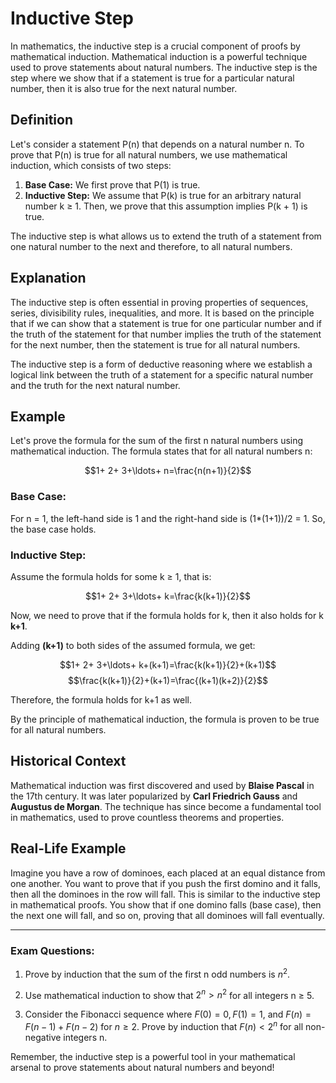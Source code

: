 # Inductive Step

In mathematics, the inductive step is a crucial component of proofs by mathematical induction. Mathematical induction is a powerful technique used to prove statements about natural numbers. The inductive step is the step where we show that if a statement is true for a particular natural number, then it is also true for the next natural number.

## Definition

Let's consider a statement P(n) that depends on a natural number n. To prove that P(n) is true for all natural numbers, we use mathematical induction, which consists of two steps:

1. **Base Case:** We first prove that P(1) is true.
2. **Inductive Step:** We assume that P(k) is true for an arbitrary natural number k ≥ 1. Then, we prove that this assumption implies P(k + 1) is true.

The inductive step is what allows us to extend the truth of a statement from one natural number to the next and therefore, to all natural numbers.

## Explanation

The inductive step is often essential in proving properties of sequences, series, divisibility rules, inequalities, and more. It is based on the principle that if we can show that a statement is true for one particular number and if the truth of the statement for that number implies the truth of the statement for the next number, then the statement is true for all natural numbers.

The inductive step is a form of deductive reasoning where we establish a logical link between the truth of a statement for a specific natural number and the truth for the next natural number.

## Example

Let's prove the formula for the sum of the first n natural numbers using mathematical induction. The formula states that for all natural numbers n:

$$1+ 2+ 3+\ldots+ n=\frac{n(n+1)}{2}$$

### Base Case:
For n = 1, the left-hand side is 1 and the right-hand side is (1*(1+1))/2 = 1. So, the base case holds.

### Inductive Step:
Assume the formula holds for some k ≥ 1, that is:

$$1+ 2+ 3+\ldots+ k=\frac{k(k+1)}{2}$$

Now, we need to prove that if the formula holds for k, then it also holds for k **k+1**. 

Adding **(k+1)** to both sides of the assumed formula, we get:

$$1+ 2+ 3+\ldots+ k+(k+1)=\frac{k(k+1)}{2}+(k+1)$$
$$\frac{k(k+1)}{2}+(k+1)=\frac{(k+1)(k+2)}{2}$$

Therefore, the formula holds for k+1 as well.

By the principle of mathematical induction, the formula is proven to be true for all natural numbers.

## Historical Context

Mathematical induction was first discovered and used by **Blaise Pascal** in the 17th century. It was later popularized by **Carl Friedrich Gauss** and **Augustus de Morgan**. The technique has since become a fundamental tool in mathematics, used to prove countless theorems and properties.

## Real-Life Example

Imagine you have a row of dominoes, each placed at an equal distance from one another. You want to prove that if you push the first domino and it falls, then all the dominoes in the row will fall. This is similar to the inductive step in mathematical proofs. You show that if one domino falls (base case), then the next one will fall, and so on, proving that all dominoes will fall eventually.

---

### Exam Questions:

1. Prove by induction that the sum of the first n odd numbers is $n^2$.
  
2. Use mathematical induction to show that $2^n> n^2$ for all integers n ≥ 5.
  
3. Consider the Fibonacci sequence where $F(0)= 0, F(1)= 1,$ and $F(n)= F(n-1)+ F(n-2)$ for $n\geq 2$. Prove by induction that $F(n)< 2^n$ for all non-negative integers n.

Remember, the inductive step is a powerful tool in your mathematical arsenal to prove statements about natural numbers and beyond!